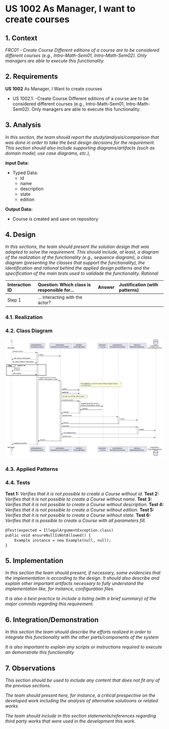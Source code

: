 # US 1002 As Manager, I want to create courses

## 1. Context

*FRC01 - Create Course Different editions of a course are to be considered different courses (e.g., Intro-Math-Sem01, Intro-Math-Sem02). Only managers are able to execute this functionality.*

## 2. Requirements

**US 1002** As Manager, I Want to create courses

- US 1002.1. -Create Course Different editions of a course are to be considered different courses (e.g., Intro-Math-Sem01, Intro-Math-Sem02). 
                Only managers are able to execute this functionality.

## 3. Analysis

*In this section, the team should report the study/analysis/comparison that was done in order to take the best design decisions for the requirement. This section should also include supporting diagrams/artifacts (such as domain model; use case diagrams, etc.),*

**input Data:**
* Typed Data:
    * id
    * name
    * description
    * state
    * edition
  
**Output Data:**
* Course is created and save on repository

## 4. Design

*In this sections, the team should present the solution design that was adopted to solve the requirement. This should include, at least, a diagram of the realization of the functionality (e.g., sequence diagram), a class diagram (presenting the classes that support the functionality), the identification and rational behind the applied design patterns and the specification of the main tests used to validade the functionality.*
*Rational*

| Interaction ID | Question: Which class is responsible for...| Answer| Justification (with patterns)|
|:---------------|:-------------------------------------------|:------|:-----------------------------|
| Step 1| ... interacting with the actor? | 

### 4.1. Realization

### 4.2. Class Diagram

![a class diagram](sequence-diagram-1002.svg "A Class Diagram")

### 4.3. Applied Patterns

### 4.4. Tests

**Test 1:** *Verifies that it is not possible to create a Course without id.*
**Test 2:** *Verifies that it is not possible to create a Course without name.*
**Test 3:** *Verifies that it is not possible to create a Course without description.*
**Test 4:** *Verifies that it is not possible to create a Course without edition.*
**Test 5:** *Verifies that it is not possible to create a Course without state.*
**Test 6:** *Verifies that it is possible to create a Course with all parameters fill.*


```
@Test(expected = IllegalArgumentException.class)
public void ensureNullIsNotAllowed() {
	Example instance = new Example(null, null);
}
````

## 5. Implementation

*In this section the team should present, if necessary, some evidencies that the implementation is according to the design. It should also describe and explain other important artifacts necessary to fully understand the implementation like, for instance, configuration files.*

*It is also a best practice to include a listing (with a brief summary) of the major commits regarding this requirement.*

## 6. Integration/Demonstration

*In this section the team should describe the efforts realized in order to integrate this functionality with the other parts/components of the system*

*It is also important to explain any scripts or instructions required to execute an demonstrate this functionality*

## 7. Observations

*This section should be used to include any content that does not fit any of the previous sections.*

*The team should present here, for instance, a critical prespective on the developed work including the analysis of alternative solutioons or related works*

*The team should include in this section statements/references regarding third party works that were used in the development this work.*